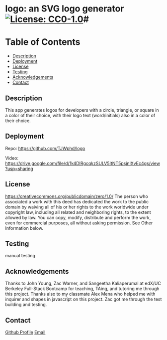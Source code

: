 # logo: an SVG logo generator [![License: CC0-1.0](https://licensebuttons.net/l/zero/1.0/80x15.png)](http://creativecommons.org/publicdomain/zero/1.0/)#

# Table of Contents

- [Description](#description)
- [Deployment](#deployment)
- [License](#license)
- [Testing](#testing)
- [Acknowledgements](#acknowledgements)
- [Contact](#contact)

## Description

This app generates logos for developers with a circle, triangle, or square in a color of their choice, with their logo text (word/initials) also in a color of their choice.

## Deployment

Repo: https://github.com/TJWphd/logo

Video: https://drive.google.com/file/d/1k4DIRgcqkzSULV5ItNT5psjnlXvEc4gs/view?usp=sharing

## License

https://creativecommons.org/publicdomain/zero/1.0/
The person who associated a work with this deed has dedicated the work to the public domain by waiving all of his or her rights to the work worldwide under copyright law, including all related and neighboring rights, to the extent allowed by law. You can copy, modify, distribute and perform the work, even for commercial purposes, all without asking permission. See Other Information below.

## Testing

manual testing

## Acknowledgements

Thanks to John Young, Zac Warner, and Sangeetha Kaliaperumal at edX/UC Berkeley Full-Stack Bootcamp for teaching, TAing, and tutoring me through this project. Thanks also to my classmate Alex Mena who helped me with inquirer and shapes in javascript on this project. Zac got me through the test building and testing.

## Contact

[Github Profile](https://github.com/TJWphd)
[Email](mailto:tjwhitephd@gmail.com)
